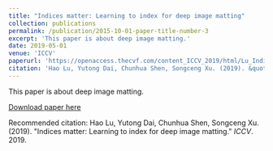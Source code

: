```yaml
---
title: "Indices matter: Learning to index for deep image matting"
collection: publications
permalink: /publication/2015-10-01-paper-title-number-3
excerpt: 'This paper is about deep image matting.'
date: 2019-05-01
venue: 'ICCV'
paperurl: 'https://openaccess.thecvf.com/content_ICCV_2019/html/Lu_Indices_Matter_Learning_to_Index_for_Deep_Image_Matting_ICCV_2019_paper.html'
citation: 'Hao Lu, Yutong Dai, Chunhua Shen, Songceng Xu. (2019). &quot;Indices matter: Learning to index for deep image matting.&quot; <i>ICCV</i>. 2019.'
---
```

This paper is about deep image matting.

[Download paper here](https://openaccess.thecvf.com/content_ICCV_2019/html/Lu_Indices_Matter_Learning_to_Index_for_Deep_Image_Matting_ICCV_2019_paper.html)

Recommended citation: Hao Lu, Yutong Dai, Chunhua Shen, Songceng Xu. (2019). "Indices matter: Learning to index for deep image matting." <i>ICCV</i>. 2019.
